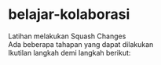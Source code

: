 # belajar-kolaborasi
Latihan melakukan Squash Changes  
Ada beberapa tahapan yang dapat dilakukan  
Ikutilan langkah demi langkah berikut: 
